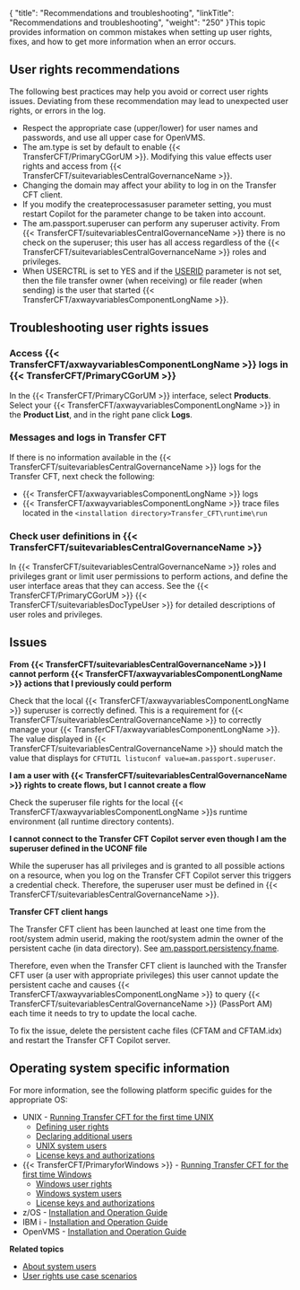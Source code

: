 {
    "title": "Recommendations and troubleshooting",
    "linkTitle": "Recommendations and troubleshooting",
    "weight": "250"
}This topic provides information on common mistakes when setting up user rights, fixes, and how to get more information when an error occurs.

User rights recommendations
---------------------------

The following best practices may help you avoid or correct user rights issues. Deviating from these recommendation may lead to unexpected user rights, or errors in the log.

- Respect the appropriate case (upper/lower) for user names and passwords, and use all upper case for OpenVMS.
- The am.type is set by default to enable {{< TransferCFT/PrimaryCGorUM  >}}. Modifying this value effects user rights and access from {{< TransferCFT/suitevariablesCentralGovernanceName  >}}.
- Changing the domain may affect your ability to log in on the Transfer CFT client.
- If you modify the createprocessasuser parameter setting, you must restart Copilot for the parameter change to be taken into account.
- The am.passport.superuser can perform any superuser activity. From {{< TransferCFT/suitevariablesCentralGovernanceName  >}} there is no check on the superuser; this user has all access regardless of the {{< TransferCFT/suitevariablesCentralGovernanceName  >}} roles and privileges.
- When USERCTRL is set to YES and if the [USERID](../../../c_intro_userinterfaces/command_summary/parameter_intro/userid) parameter is not set, then the file transfer owner (when receiving) or file reader (when sending) is the user that started {{< TransferCFT/axwayvariablesComponentLongName  >}}.

Troubleshooting user rights issues
----------------------------------

### Access {{< TransferCFT/axwayvariablesComponentLongName  >}} logs in {{< TransferCFT/PrimaryCGorUM  >}}

In the {{< TransferCFT/PrimaryCGorUM  >}} interface, select **Products**. Select your {{< TransferCFT/axwayvariablesComponentLongName  >}} in the **Product List**, and in the right pane click **Logs**.

### Messages and logs in Transfer CFT

If there is no information available in the {{< TransferCFT/suitevariablesCentralGovernanceName  >}} logs for the Transfer CFT, next check the following:

- {{< TransferCFT/axwayvariablesComponentLongName  >}} logs
- {{< TransferCFT/axwayvariablesComponentLongName  >}} trace files located in the `<installation directory>Transfer_CFT\runtime\run`

### Check user definitions in {{< TransferCFT/suitevariablesCentralGovernanceName  >}}

In {{< TransferCFT/suitevariablesCentralGovernanceName  >}} roles and privileges grant or limit user permissions to perform actions, and define the user interface areas that they can access. See the {{< TransferCFT/PrimaryCGorUM  >}} {{< TransferCFT/suitevariablesDocTypeUser  >}} for detailed descriptions of user roles and privileges.

Issues
------

**From** **{{< TransferCFT/suitevariablesCentralGovernanceName  >}} I cannot perform {{< TransferCFT/axwayvariablesComponentLongName  >}} actions that I previously could perform**

Check that the local {{< TransferCFT/axwayvariablesComponentLongName  >}} superuser is correctly defined. This is a requirement for {{< TransferCFT/suitevariablesCentralGovernanceName  >}} to correctly manage your {{< TransferCFT/axwayvariablesComponentLongName  >}}. The value displayed in {{< TransferCFT/suitevariablesCentralGovernanceName  >}} should match the value that displays for `CFTUTIL listuconf value=am.passport.superuser`.

**I am a user with **{{< TransferCFT/suitevariablesCentralGovernanceName  >}}** rights to create flows, but** **I cannot create a flow**

Check the superuser file rights for the local {{< TransferCFT/axwayvariablesComponentLongName  >}}s runtime environment (all runtime directory contents).

**I cannot connect to the Transfer CFT Copilot server even though I am the superuser defined in the UCONF file**

While the superuser has all privileges and is granted to all possible actions on a resource, when you log on the Transfer CFT Copilot server this triggers a credential check. Therefore, the superuser user must be defined in {{< TransferCFT/suitevariablesCentralGovernanceName  >}}.

**Transfer CFT client hangs**

The Transfer CFT client has been launched at least one time from the root/system admin userid, making the root/system admin the owner of the persistent cache (in data directory). See [am.passport.persistency.fname](../../../admin_intro/uconf/uconf_directory).

Therefore, even when the Transfer CFT client is launched with the Transfer CFT user (a user with appropriate privileges) this user cannot update the persistent cache and causes {{< TransferCFT/axwayvariablesComponentLongName  >}} to query {{< TransferCFT/suitevariablesCentralGovernanceName  >}} (PassPort AM) each time it needs to try to update the local cache.

To fix the issue, delete the persistent cache files (CFTAM and CFTAM.idx) and restart the Transfer CFT Copilot server.

<span id="More"></span>

Operating system specific information
-------------------------------------

For more information, see the following platform specific guides for the appropriate OS:

- UNIX - [Running Transfer CFT for the first time UNIX]()
    -   [Defining user rights](../../../cft_intro_install/unix_install_start_here/run_first_time_ux/run_first_time_ux/user_rights_and_interface_unix)
    -   [Declaring additional users](../../../cft_intro_install/unix_install_start_here/run_first_time_ux/run_first_time_ux/declaring_additional_users)
    -   [UNIX system users](../../../cft_intro_install/unix_install_start_here/run_first_time_ux/run_first_time_ux/t_adding_system_user_unix)
    -   [License keys and authorizations](../../../cft_intro_install/unix_install_start_here/before_you_start_unix/prereqs_overview)
- {{< TransferCFT/PrimaryforWindows  >}} - [Running Transfer CFT for the first time Windows](../../../cft_intro_install/windows_install_start_here/windows_install_start_here/running_cft_for_the_first_time_windows)
    -   [Windows user rights](../../../cft_intro_install/windows_install_start_here/windows_install_start_here/running_cft_for_the_first_time_windows/user_rights_and_interface_win)
    -   [Windows system users](../../../cft_intro_install/windows_install_start_here/windows_install_start_here/running_cft_for_the_first_time_windows/add_system_user_windows)
    -   [License keys and authorizations](../../../cft_intro_install/windows_install_start_here/before_you_start_win/prereqs_overview)
- z/OS - [Installation and Operation Guide](https://docs.axway.com/bundle/TransferCFT_38_InstallationGuide_mvs_en_PDF/resource/TransferCFT_InstallationGuide_mvs_en.pdf)
- IBM i - [Installation and Operation Guide](https://docs.axway.com/bundle/TransferCFT_38_InstallationGuide_os400_en_PDF/resource/TransferCFT_InstallationGuide_os400_en.pdf)
- OpenVMS - [Installation and Operation Guide](https://docs.axway.com/bundle/TransferCFT_38_InstallationGuide_vms_en_PDF/resource/TransferCFT_InstallationGuide_vms_en.pdf)

****Related topics****

- [About system users](../)
- [User rights use case scenarios](../user_rights_security_scenarios)
